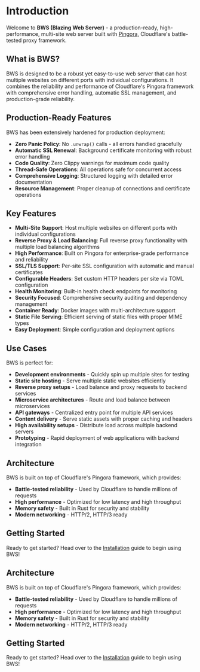 # Introduction

Welcome to **BWS (Blazing Web Server)** - a production-ready, high-performance, multi-site web server built with [Pingora](https://github.com/cloudflare/pingora), Cloudflare's battle-tested proxy framework.

## What is BWS?

BWS is designed to be a robust yet easy-to-use web server that can host multiple websites on different ports with individual configurations. It combines the reliability and performance of Cloudflare's Pingora framework with comprehensive error handling, automatic SSL management, and production-grade reliability.

## Production-Ready Features

BWS has been extensively hardened for production deployment:

- **Zero Panic Policy**: No `.unwrap()` calls - all errors handled gracefully
- **Automatic SSL Renewal**: Background certificate monitoring with robust error handling
- **Code Quality**: Zero Clippy warnings for maximum code quality
- **Thread-Safe Operations**: All operations safe for concurrent access
- **Comprehensive Logging**: Structured logging with detailed error documentation
- **Resource Management**: Proper cleanup of connections and certificate operations

## Key Features

- **Multi-Site Support**: Host multiple websites on different ports with individual configurations
- **Reverse Proxy & Load Balancing**: Full reverse proxy functionality with multiple load balancing algorithms
- **High Performance**: Built on Pingora for enterprise-grade performance and reliability  
- **SSL/TLS Support**: Per-site SSL configuration with automatic and manual certificates
- **Configurable Headers**: Set custom HTTP headers per site via TOML configuration
- **Health Monitoring**: Built-in health check endpoints for monitoring
- **Security Focused**: Comprehensive security auditing and dependency management
- **Container Ready**: Docker images with multi-architecture support
- **Static File Serving**: Efficient serving of static files with proper MIME types
- **Easy Deployment**: Simple configuration and deployment options

## Use Cases

BWS is perfect for:

- **Development environments** - Quickly spin up multiple sites for testing
- **Static site hosting** - Serve multiple static websites efficiently
- **Reverse proxy setups** - Load balance and proxy requests to backend services
- **Microservice architectures** - Route and load balance between microservices
- **API gateways** - Centralized entry point for multiple API services
- **Content delivery** - Serve static assets with proper caching and headers
- **High availability setups** - Distribute load across multiple backend servers
- **Prototyping** - Rapid deployment of web applications with backend integration

## Architecture

BWS is built on top of Cloudflare's Pingora framework, which provides:

- **Battle-tested reliability** - Used by Cloudflare to handle millions of requests
- **High performance** - Optimized for low latency and high throughput
- **Memory safety** - Built in Rust for security and stability
- **Modern networking** - HTTP/2, HTTP/3 ready

## Getting Started

Ready to get started? Head over to the [Installation](./installation.md) guide to begin using BWS!

## Architecture

BWS is built on top of Cloudflare's Pingora framework, which provides:

- **Battle-tested reliability** - Used by Cloudflare to handle millions of requests
- **High performance** - Optimized for low latency and high throughput
- **Memory safety** - Built in Rust for security and stability
- **Modern networking** - HTTP/2, HTTP/3 ready

## Getting Started

Ready to get started? Head over to the [Installation](./installation.md) guide to begin using BWS!
